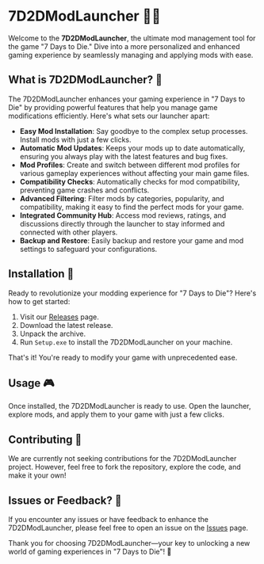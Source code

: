 # 7D2DModLauncher 🧟🔧

Welcome to the **7D2DModLauncher**, the ultimate mod management tool for the game "7 Days to Die." Dive into a more personalized and enhanced gaming experience by seamlessly managing and applying mods with ease.

## What is 7D2DModLauncher? 🌟

The 7D2DModLauncher enhances your gaming experience in "7 Days to Die" by providing powerful features that help you manage game modifications efficiently. Here's what sets our launcher apart:

- **Easy Mod Installation**: Say goodbye to the complex setup processes. Install mods with just a few clicks.
- **Automatic Mod Updates**: Keeps your mods up to date automatically, ensuring you always play with the latest features and bug fixes.
- **Mod Profiles**: Create and switch between different mod profiles for various gameplay experiences without affecting your main game files.
- **Compatibility Checks**: Automatically checks for mod compatibility, preventing game crashes and conflicts.
- **Advanced Filtering**: Filter mods by categories, popularity, and compatibility, making it easy to find the perfect mods for your game.
- **Integrated Community Hub**: Access mod reviews, ratings, and discussions directly through the launcher to stay informed and connected with other players.
- **Backup and Restore**: Easily backup and restore your game and mod settings to safeguard your configurations.

## Installation 🔽

Ready to revolutionize your modding experience for "7 Days to Die"? Here's how to get started:

1. Visit our [Releases](../../releases) page.
2. Download the latest release.
3. Unpack the archive.
4. Run `Setup.exe` to install the 7D2DModLauncher on your machine.

That's it! You're ready to modify your game with unprecedented ease.

## Usage 🎮

Once installed, the 7D2DModLauncher is ready to use. Open the launcher, explore mods, and apply them to your game with just a few clicks.

## Contributing 🛑

We are currently not seeking contributions for the 7D2DModLauncher project. However, feel free to fork the repository, explore the code, and make it your own!

## Issues or Feedback? 📢

If you encounter any issues or have feedback to enhance the 7D2DModLauncher, please feel free to open an issue on the [Issues](../../issues) page.

Thank you for choosing 7D2DModLauncher—your key to unlocking a new world of gaming experiences in "7 Days to Die"! 🚀
